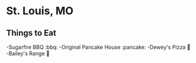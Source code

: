 # St. Louis, MO

## Things to Eat

-Sugarfire BBQ :bbq:
-Original Pancake House :pancake:
-Dewey's Pizza :pizza:
-Bailey's Range :hamburger:
